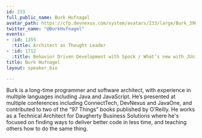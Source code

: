 ```yaml
---
id: 233
full_public_name: Burk Hufnagel
avatar_path: https://cfp.devnexus.com/system/avatars/233/large/Burk_390x390.png?1510112445
twitter_name: "@BurkHufnagel"
events:
- :id: 1355
  :title: Architect as Thought Leader
- :id: 1712
  :title: Behavior Driven Development with Spock / What’s new with JUnit 5
title: Burk Hufnagel
layout: speaker_bio

---
```

Burk is a long-time programmer and software architect, with experience in multiple languages including Java and JavaScript. He’s presented at multiple conferences including ConnectTech, DevNexus and JavaOne, and contributed to two of the “97 Things” books published by O’Reilly. He works as a Technical Architect for Daugherty Business Solutions where he's focused on finding ways to deliver better code in less time, and teaching others how to do the same thing.